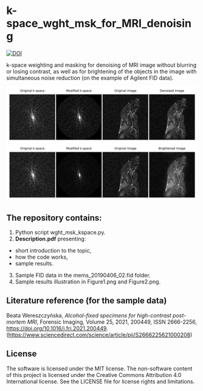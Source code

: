 # k-space_wght_msk_for_MRI_denoising

[![DOI](https://zenodo.org/badge/569083801.svg)](https://zenodo.org/badge/latestdoi/569083801)

k-space weighting and masking for denoising of MRI image without blurring or losing contrast, as well as for brightening of the objects in the image with simultaneous noise reduction (on the example of Agilent FID data).

![Figure1](Figure1.png)
![Figure2](Figure2.png)

## The repository contains:
1. Python script wght_msk_kspace.py.
2. **Description.pdf** presenting:
- short introduction to the topic,
- how the code works,
- sample results.
3. Sample FID data in the mems_20190406_02.fid folder.
4. Sample results illustration in Figure1.png and Figure2.png.

## Literature reference (for the sample data)
Beata Wereszczyńska, *Alcohol-fixed specimens for high-contrast post-mortem MRI*, Forensic Imaging, Volume 25, 2021, 200449, ISSN 2666-2256, https://doi.org/10.1016/j.fri.2021.200449. (https://www.sciencedirect.com/science/article/pii/S2666225621000208)

## License
The software is licensed under the MIT license. The non-software content of this project is licensed under the Creative Commons Attribution 4.0 International license. See the LICENSE file for license rights and limitations.
